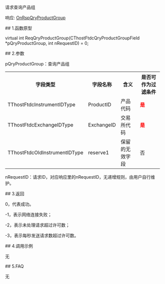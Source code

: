<p>请求查询产品组</p>
<p>响应: <a href="../../CTHOSTFTDCTRADERAPI/ONRSPQRYPRODUCTGROUP/">OnRspQryProductGroup</a></p>
<span class="anchor" id="57c1c7d8-70c6-4adf-821b-92990f42b814"></span>
## 1.函数原型
<p>virtual int ReqQryProductGroup(CThostFtdcQryProductGroupField *pQryProductGroup, int nRequestID) = 0;</p>
<span class="anchor" id="3f2c4c13-ad94-4bd0-ac3c-f552d06f118d"></span>
## 2.参数
<p>pQryProductGroup：查询产品组</p>
<table><tr><th style="TEXT-ALIGN: center;">字段类型</th><th style="TEXT-ALIGN: center;">字段名称</th><th style="TEXT-ALIGN: center;">含义</th><th style="TEXT-ALIGN: center;">是否可作为过滤条件</th></tr><tr><td style="TEXT-ALIGN: left;">TThostFtdcInstrumentIDType</td>
<td style="TEXT-ALIGN: left;">ProductID</td>
<td style="TEXT-ALIGN: left;">产品代码</td>
<td style="TEXT-ALIGN: left;"><strong><font color="#FF0000">是</font></strong></td>
</tr>
<tr><td style="TEXT-ALIGN: left;">TThostFtdcExchangeIDType</td>
<td style="TEXT-ALIGN: left;">ExchangeID</td>
<td style="TEXT-ALIGN: left;">交易所代码</td>
<td style="TEXT-ALIGN: left;"><strong><font color="#FF0000">是</font></strong></td>
</tr>
<tr><td style="TEXT-ALIGN: left;">TThostFtdcOldInstrumentIDType</td>
<td style="TEXT-ALIGN: left;">reserve1</td>
<td style="TEXT-ALIGN: left;">保留的无效字段</td>
<td style="TEXT-ALIGN: left;">否</td>
</tr>
</table>
<p>nRequestID：请求ID，对应响应里的nRequestID，无递增规则，由用户自行维护。</p>
<span class="anchor" id="f2368851-a0c5-4664-bd6b-5f79c2464be0"></span>
## 3.返回
<p>0，代表成功。</p>
<p>-1，表示网络连接失败；</p>
<p>-2，表示未处理请求超过许可数；</p>
<p>-3，表示每秒发送请求数超过许可数。</p>
<span class="anchor" id="770b0b71-0220-4f7d-a416-32cc8dca3fc6"></span>
## 4.调用示例
<p>无</p>
<span class="anchor" id="e442fb71-458b-4189-88ea-facef9d6f2fb"></span>
## 5.FAQ
<p>无</p>
